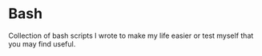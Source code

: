# Bash
Collection of bash scripts I wrote to make my life easier or test myself that you may find useful.
